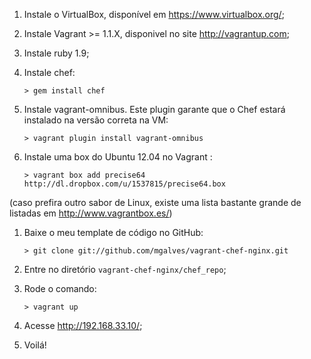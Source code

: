 
1. Instale o VirtualBox, disponível em <https://www.virtualbox.org/>;

1. Instale Vagrant >= 1.1.X, disponivel no site <http://vagrantup.com>;

1. Instale ruby 1.9;

1. Instale chef:

    `> gem install chef`

1. Instale vagrant-omnibus. Este plugin garante que o Chef estará instalado na versão correta na VM:

    `> vagrant plugin install vagrant-omnibus`


1. Instale uma box do Ubuntu 12.04 no Vagrant :

    `> vagrant box add precise64 http://dl.dropbox.com/u/1537815/precise64.box`

(caso prefira outro sabor de Linux, existe uma lista bastante grande de listadas em <http://www.vagrantbox.es/>)

1. Baixe o meu template de código no GitHub:

    `> git clone git://github.com/mgalves/vagrant-chef-nginx.git`

1. Entre no diretório `vagrant-chef-nginx/chef_repo`;

1. Rode o comando:

    `> vagrant up`

1. Acesse <http://192.168.33.10/>;

1. Voilá!